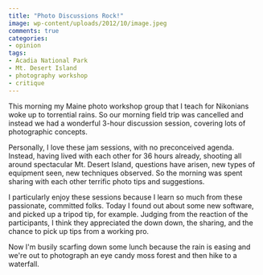 ```yaml
---
title: "Photo Discussions Rock!"
image: wp-content/uploads/2012/10/image.jpeg
comments: true
categories:
- opinion
tags:
- Acadia National Park
- Mt. Desert Island
- photography workshop
- critique
---
```

This morning my Maine photo workshop group that I teach for Nikonians woke up to torrential rains. So our morning field trip was cancelled and instead we had a wonderful 3-hour discussion session, covering lots of photographic concepts.

Personally, I love these jam sessions, with no preconceived agenda. Instead, having lived with each other for 36 hours already, shooting all around spectacular Mt. Desert Island, questions have arisen, new types of equipment seen, new techniques observed. So the morning was spent sharing with each other terrific photo tips and suggestions.

I particularly enjoy these sessions because I learn so much from these passionate, committed folks. Today I found out about some new software, and picked up a tripod tip, for example. Judging from the reaction of the participants, I think they appreciated the down down, the sharing, and the chance to pick up tips from a working pro.

Now I'm busily scarfing down some lunch because the rain is easing and we're out to photograph an eye candy moss forest and then hike to a waterfall.

 